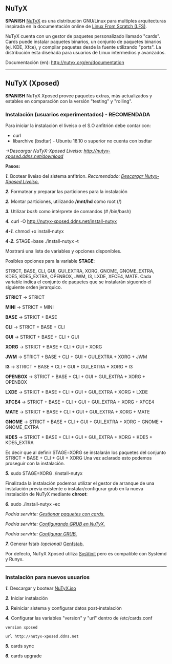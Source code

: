## NuTyX

**SPANISH** [NuTyX](http://www.nutyx.org) es una distribución GNU/Linux para multiples arquitecturas inspirada en la documentación online de [Linux From Scratch (LFS)](http://www.linuxfromscratch.org).

NuTyX cuenta con un gestor de paquetes personalizado llamado "cards". Cards puede instalar paquetes binarios, un conjunto de paquetes binarios (ej. KDE, Xfce), y compilar paquetes desde la fuente utilizando "ports". La distribución esta diseñada para usuarios de Linux intermedios y avanzados.

Documentación (en): http://nutyx.org/en/documentation

---

## NuTyX (Xposed)
**SPANISH** NuTyX Xposed provee paquetes extras, más actualizados y estables en comparación con la versión "testing" y "rolling".

### Instalación (usuarios experimentados) - RECOMENDADA
Para iniciar la instalación el liveiso o el S.O anfitrión debe contar con:
* curl
* libarchive (bsdtar) - Ubuntu 18.10 o superior no cuenta con bsdtar

*->Descargar NuTyX-Xposed Liveiso: http://nutyx-xposed.ddns.net/download*

**Pasos:**

***1.*** Bootear liveiso del sistema anfitrion. *Recomendado: [Descargar Nutyx-Xposed Liveiso.](http://nutyx-xposed.ddns.net/download)*

***2.*** Formatear y preparar las particiones para la instalación

***2.*** Montar particiones, utilizando **/mnt/hd** como root (/)

***3.*** Utilizar *bash* como intérprete de comandos (# /bin/bash)

***4.*** curl -O http://nutyx-xposed.ddns.net/install-nutyx

***4-1.*** chmod +x install-nutyx

***4-2.*** STAGE=base ./install-nutyx -t

Mostrará una lista de variables y opciones disponibles.

Posibles opciones para la variable **STAGE**:

STRICT, BASE, CLI, GUI, GUI_EXTRA, XORG, GNOME, GNOME_EXTRA, KDE5, KDE5_EXTRA, OPENBOX, JWM, I3, LXDE, XFCE4, MATE. 
Cada variable indica el conjunto de paquetes que se instalarán siguendo el siguiente orden jerarquico.

**STRICT** ->   STRICT

**MINI** ->     STRICT + MINI

**BASE** ->     STRICT + BASE

**CLI** ->      STRICT + BASE + CLI

**GUI** ->      STRICT + BASE + CLI + GUI

**XORG** ->     STRICT + BASE + CLI + GUI + XORG

**JWM** ->      STRICT + BASE + CLI + GUI + GUI_EXTRA + XORG + JWM

**I3** ->       STRICT + BASE + CLI + GUI + GUI_EXTRA + XORG + I3

**OPENBOX** ->  STRICT + BASE + CLI + GUI + GUI_EXTRA + XORG + OPENBOX

**LXDE** ->     STRICT + BASE + CLI + GUI + GUI_EXTRA + XORG + LXDE

**XFCE4** ->    STRICT + BASE + CLI + GUI + GUI_EXTRA + XORG + XFCE4

**MATE** ->     STRICT + BASE + CLI + GUI + GUI_EXTRA + XORG + MATE

**GNOME** ->    STRICT + BASE + CLI + GUI + GUI_EXTRA + XORG + GNOME + GNOME_EXTRA

**KDE5** ->     STRICT + BASE + CLI + GUI + GUI_EXTRA + XORG + KDE5 + KDE5_EXTRA 

Es decir que al definir STAGE=XORG se instalarán los paquetes del conjunto STRICT + BASE + CLI + GUI + XORG
Una vez aclarado esto podemos proseguir con la instalación.

***5.*** sudo STAGE=XORG ./install-nutyx

Finalizada la instalación podemos utilizar el gestor de arranque de una instalación previa existente o instalar/configurar grub en la nueva instalación de NuTyX mediante **chroot**:

***6.*** sudo ./install-nutyx -ec

*Podria servirte: [Gestionar paquetes con cards.](http://nutyx.org/en/?page=base-commands#5)*

*Podria servirte: [Configurando GRUB en NuTyX.](http://nutyx.org/en/grub-install)*

*Podria servirte: [Configurar GRUB.](https://wiki.archlinux.org/title/GRUB)*


***7.*** Generar fstab *(opcional)* [Genfstab.](https://git.ckyln.com/genfstab/file/README.html)

Por defecto, NuTyX Xposed utiliza [SysVinit](http://nutyx.org/en/sysvinit) pero es compatible con Systemd y Runyx.

---

### Instalación para nuevos usuarios

***1.*** Descargar y bootear [NuTyX.iso](http://nutyx.org/en/downloads#2)

***2.*** Iniciar instalación

***3.*** Reiniciar sistema y configurar datos post-instalación

***4.*** Configurar las variables "version" y "url" dentro de /etc/cards.conf

	version xposed

	url http://nutyx-xposed.ddns.net

***5.*** cards sync

***6.*** cards upgrade
